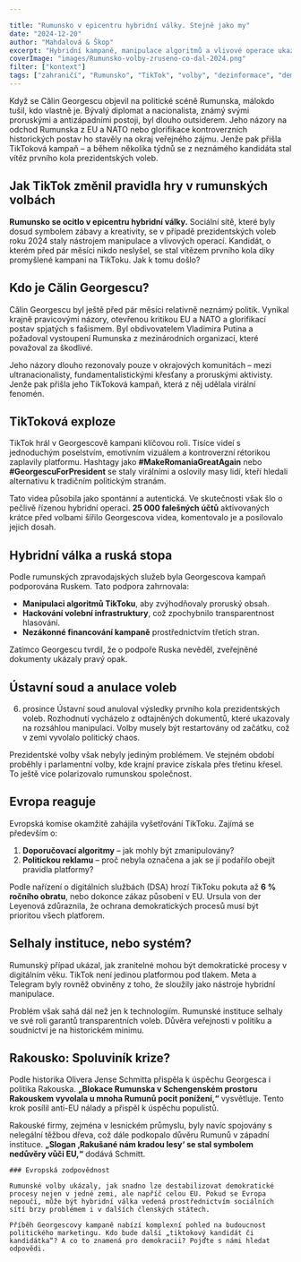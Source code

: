 ```yaml
---

title: "Rumunsko v epicentru hybridní války. Stejně jako my"  
date: "2024-12-20"  
author: "Mahdalová & Škop"  
excerpt: "Hybridní kampaně, manipulace algoritmů a vlivové operace ukazují, jak snadno lze destabilizovat demokratické procesy."  
coverImage: "images/Rumunsko-volby-zruseno-co-dal-2024.png"  
filter: ["kontext"]  
tags: ["zahraničí", "Rumunsko", "TikTok", "volby", "dezinformace", "demokracie", "hybridní válka", "kybernetická bezpečnost"]
---
```

Když se Călin Georgescu objevil na politické scéně Rumunska, málokdo tušil, kdo vlastně je. Bývalý diplomat a nacionalista, známý svými proruskými a antizápadními postoji, byl dlouho outsiderem. Jeho názory na odchod Rumunska z EU a NATO nebo glorifikace kontroverzních historických postav ho stavěly na okraj veřejného zájmu. Jenže pak přišla TikToková kampaň – a během několika týdnů se z neznámého kandidáta stal vítěz prvního kola prezidentských voleb.

## Jak TikTok změnil pravidla hry v rumunských volbách  

**Rumunsko se ocitlo v epicentru hybridní války.** Sociální sítě, které byly dosud symbolem zábavy a kreativity, se v případě prezidentských voleb roku 2024 staly nástrojem manipulace a vlivových operací. Kandidát, o kterém před pár měsíci nikdo neslyšel, se stal vítězem prvního kola díky promyšlené kampani na TikToku. Jak k tomu došlo?  

## Kdo je Călin Georgescu?  

Călin Georgescu byl ještě před pár měsíci relativně neznámý politik. Vynikal krajně pravicovými názory, otevřenou kritikou EU a NATO a glorifikací postav spjatých s fašismem. Byl obdivovatelem Vladimira Putina a požadoval vystoupení Rumunska z mezinárodních organizací, které považoval za škodlivé.  

Jeho názory dlouho rezonovaly pouze v okrajových komunitách – mezi ultranacionalisty, fundamentalistickými křesťany a proruskými aktivisty. Jenže pak přišla jeho TikToková kampaň, která z něj udělala virální fenomén.  

## TikToková exploze  

TikTok hrál v Georgescově kampani klíčovou roli. Tisíce videí s jednoduchým poselstvím, emotivním vizuálem a kontroverzní rétorikou zaplavily platformu. Hashtagy jako **#MakeRomaniaGreatAgain** nebo **#GeorgescuForPresident** se staly virálními a oslovily masy lidí, kteří hledali alternativu k tradičním politickým stranám.  

Tato videa působila jako spontánní a autentická. Ve skutečnosti však šlo o pečlivě řízenou hybridní operaci. **25 000 falešných účtů** aktivovaných krátce před volbami šířilo Georgescova videa, komentovalo je a posilovalo jejich dosah.  

## Hybridní válka a ruská stopa  

Podle rumunských zpravodajských služeb byla Georgescova kampaň podporována Ruskem. Tato podpora zahrnovala:  
- **Manipulaci algoritmů TikToku**, aby zvýhodňovaly proruský obsah.  
- **Hackování volební infrastruktury**, což zpochybnilo transparentnost hlasování.  
- **Nezákonné financování kampaně** prostřednictvím třetích stran.  

Zatímco Georgescu tvrdil, že o podpoře Ruska nevěděl, zveřejněné dokumenty ukázaly pravý opak.  

## Ústavní soud a anulace voleb  

6. prosince Ústavní soud anuloval výsledky prvního kola prezidentských voleb. Rozhodnutí vycházelo z odtajněných dokumentů, které ukazovaly na rozsáhlou manipulaci. Volby musely být restartovány od začátku, což v zemi vyvolalo politický chaos.  

Prezidentské volby však nebyly jediným problémem. Ve stejném období proběhly i parlamentní volby, kde krajní pravice získala přes třetinu křesel. To ještě více polarizovalo rumunskou společnost.  

## Evropa reaguje  

Evropská komise okamžitě zahájila vyšetřování TikToku. Zajímá se především o:  
1. **Doporučovací algoritmy** – jak mohly být zmanipulovány?  
2. **Politickou reklamu** – proč nebyla označena a jak se jí podařilo obejít pravidla platformy?  

Podle nařízení o digitálních službách (DSA) hrozí TikToku pokuta až **6 % ročního obratu**, nebo dokonce zákaz působení v EU. Ursula von der Leyenová zdůraznila, že ochrana demokratických procesů musí být prioritou všech platforem.  

## Selhaly instituce, nebo systém?  

Rumunský případ ukázal, jak zranitelné mohou být demokratické procesy v digitálním věku. TikTok není jedinou platformou pod tlakem. Meta a Telegram byly rovněž obviněny z toho, že sloužily jako nástroje hybridní manipulace.  

Problém však sahá dál než jen k technologiím. Rumunské instituce selhaly ve své roli garantů transparentních voleb. Důvěra veřejnosti v politiku a soudnictví je na historickém minimu.  

## Rakousko: Spoluviník krize?

Podle historika Olivera Jense Schmitta přispěla k úspěchu Georgesca i politika Rakouska. **„Blokace Rumunska v Schengenském prostoru Rakouskem vyvolala u mnoha Rumunů pocit ponížení,“** vysvětluje. Tento krok posílil anti-EU nálady a přispěl k úspěchu populistů.  

Rakouské firmy, zejména v lesnickém průmyslu, byly navíc spojovány s nelegální těžbou dřeva, což dále podkopalo důvěru Rumunů v západní instituce. **„Slogan ‚Rakušané nám kradou lesy‘ se stal symbolem nedůvěry vůči EU,“** dodává Schmitt.  

```box
### Evropská zodpovědnost

Rumunské volby ukázaly, jak snadno lze destabilizovat demokratické procesy nejen v jedné zemi, ale napříč celou EU. Pokud se Evropa nepoučí, může být hybridní válka vedená prostřednictvím sociálních sítí brzy problémem i v dalších členských státech.

Příběh Georgescovy kampaně nabízí komplexní pohled na budoucnost politického marketingu. Kdo bude další „tiktokový kandidát či kandidátka“? A co to znamená pro demokracii? Pojďte s námi hledat odpovědi.
```
